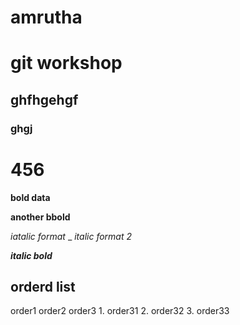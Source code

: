 # amrutha
# git workshop
##  ghfhgehgf
### ghgj
# 456
**bold data**


__another bbold__


*iatalic format*
_
_italic format 2_

_**italic bold**_

## orderd list
order1
order2
order3 
    1. order31
    2. order32
    3. order33
